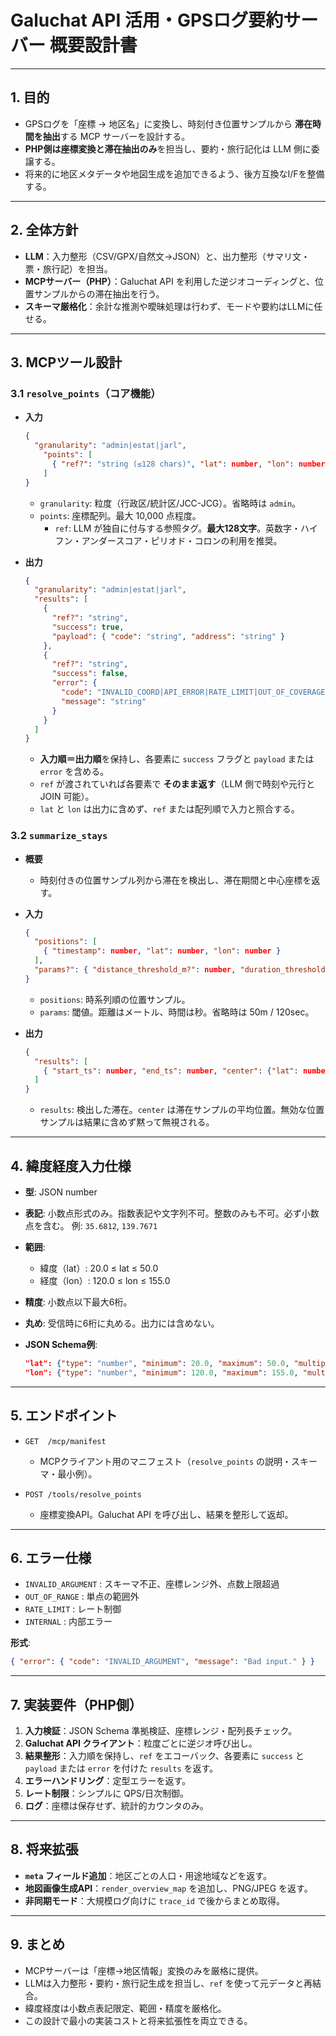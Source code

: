 # Galuchat API 活用・GPSログ要約サーバー 概要設計書

---

## 1. 目的

* GPSログを「座標 → 地区名」に変換し、時刻付き位置サンプルから **滞在時間を抽出**する MCP サーバーを設計する。
* **PHP側は座標変換と滞在抽出のみ**を担当し、要約・旅行記化は LLM 側に委譲する。
* 将来的に地区メタデータや地図生成を追加できるよう、後方互換なI/Fを整備する。

---

## 2. 全体方針

* **LLM**：入力整形（CSV/GPX/自然文→JSON）と、出力整形（サマリ文・票・旅行記）を担当。
* **MCPサーバー（PHP）**：Galuchat API を利用した逆ジオコーディングと、位置サンプルからの滞在抽出を行う。
* **スキーマ厳格化**：余計な推測や曖昧処理は行わず、モードや要約はLLMに任せる。

---

## 3. MCPツール設計

### 3.1 `resolve_points`（コア機能）

* **入力**

  ```json
  {
    "granularity": "admin|estat|jarl",
      "points": [
        { "ref?": "string (≤128 chars)", "lat": number, "lon": number }
      ]
  }
  ```

  * `granularity`: 粒度（行政区/統計区/JCC-JCG）。省略時は `admin`。
  * `points`: 座標配列。最大 10,000 点程度。
    * `ref`: LLM が独自に付与する参照タグ。**最大128文字**。英数字・ハイフン・アンダースコア・ピリオド・コロンの利用を推奨。

* **出力**

  ```json
  {
    "granularity": "admin|estat|jarl",
    "results": [
      {
        "ref?": "string",
        "success": true,
        "payload": { "code": "string", "address": "string" }
      },
      {
        "ref?": "string",
        "success": false,
        "error": {
          "code": "INVALID_COORD|API_ERROR|RATE_LIMIT|OUT_OF_COVERAGE|INVALID_REF",
          "message": "string"
        }
      }
    ]
  }
  ```

  * **入力順＝出力順**を保持し、各要素に `success` フラグと `payload` または `error` を含める。
  * `ref` が渡されていれば各要素で **そのまま返す**（LLM 側で時刻や元行と JOIN 可能）。
  * `lat` と `lon` は出力に含めず、`ref` または配列順で入力と照合する。

### 3.2 `summarize_stays`

* **概要**

  * 時刻付きの位置サンプル列から滞在を検出し、滞在期間と中心座標を返す。

* **入力**

  ```json
  {
    "positions": [
      { "timestamp": number, "lat": number, "lon": number }
    ],
    "params?": { "distance_threshold_m?": number, "duration_threshold_sec?": number }
  }
  ```

  * `positions`: 時系列順の位置サンプル。
  * `params`: 閾値。距離はメートル、時間は秒。省略時は 50m / 120sec。

* **出力**

  ```json
  {
    "results": [
      { "start_ts": number, "end_ts": number, "center": {"lat": number, "lon": number}, "duration_sec": number }
    ]
  }
  ```

  * `results`: 検出した滞在。`center` は滞在サンプルの平均位置。無効な位置サンプルは結果に含めず黙って無視される。

---

## 4. 緯度経度入力仕様

* **型**: JSON number
* **表記**: 小数点形式のみ。指数表記や文字列不可。整数のみも不可。必ず小数点を含む。
  例: `35.6812`, `139.7671`
* **範囲**:

  * 緯度（lat）: 20.0 ≤ lat ≤ 50.0
  * 経度（lon）: 120.0 ≤ lon ≤ 155.0
* **精度**: 小数点以下最大6桁。
* **丸め**: 受信時に6桁に丸める。出力には含めない。
* **JSON Schema例**:

  ```json
  "lat": {"type": "number", "minimum": 20.0, "maximum": 50.0, "multipleOf": 0.000001},
  "lon": {"type": "number", "minimum": 120.0, "maximum": 155.0, "multipleOf": 0.000001}
  ```

---

## 5. エンドポイント

* `GET  /mcp/manifest`

  * MCPクライアント用のマニフェスト（`resolve_points` の説明・スキーマ・最小例）。
* `POST /tools/resolve_points`

  * 座標変換API。Galuchat API を呼び出し、結果を整形して返却。

---

## 6. エラー仕様

* `INVALID_ARGUMENT` : スキーマ不正、座標レンジ外、点数上限超過
* `OUT_OF_RANGE` : 単点の範囲外
* `RATE_LIMIT` : レート制御
* `INTERNAL` : 内部エラー

**形式**:

```json
{ "error": { "code": "INVALID_ARGUMENT", "message": "Bad input." } }
```

---

## 7. 実装要件（PHP側）

1. **入力検証**：JSON Schema 準拠検証、座標レンジ・配列長チェック。
2. **Galuchat API クライアント**：粒度ごとに逆ジオ呼び出し。
3. **結果整形**：入力順を保持し、`ref` をエコーバック、各要素に `success` と `payload` または `error` を付けた `results` を返す。
4. **エラーハンドリング**：定型エラーを返す。
5. **レート制限**：シンプルに QPS/日次制御。
6. **ログ**：座標は保存せず、統計的カウンタのみ。

---

## 8. 将来拡張

* **`meta` フィールド追加**：地区ごとの人口・用途地域などを返す。
* **地図画像生成API**：`render_overview_map` を追加し、PNG/JPEG を返す。
* **非同期モード**：大規模ログ向けに `trace_id` で後からまとめ取得。

---

## 9. まとめ

* MCPサーバーは「座標→地区情報」変換のみを厳格に提供。
* LLMは入力整形・要約・旅行記生成を担当し、`ref` を使って元データと再結合。
* 緯度経度は小数点表記限定、範囲・精度を厳格化。
* この設計で最小の実装コストと将来拡張性を両立できる。
